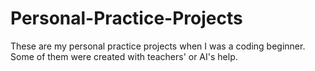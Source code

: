 # Personal-Practice-Projects
These are my personal practice projects when I was a coding beginner. Some of them were created with teachers' or AI's help.
